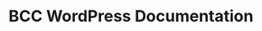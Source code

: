 ---
layout: contents
title: BCC WordPress Documentation
description: Documentation about creating WordPress sites with BCC widgets and plugins
---